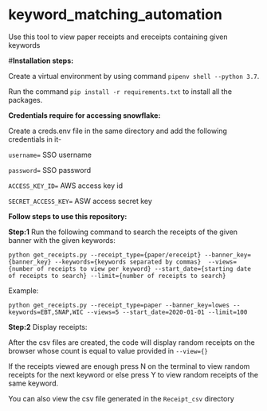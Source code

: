 # keyword_matching_automation
 Use this tool to view paper receipts and ereceipts containing given keywords

 
 #**Installation steps:**
 
 Create a virtual environment by using command `pipenv shell --python 3.7`.
 
 Run the command `pip install -r requirements.txt` to install all the packages.
 
 **Credentials require for accessing snowflake:**
 
Create a creds.env file in the same directory and add the following credentials in it-

`username=` SSO username

`password=` SSO password

`ACCESS_KEY_ID=` AWS access key id

`SECRET_ACCESS_KEY=` ASW access secret key


**Follow steps to use this repository:**

**Step:1** Run the following command to search the receipts of the given banner with the given keywords:

`python get_receipts.py --receipt_type={paper/ereceipt} --banner_key={banner_key} --keywords={keywords separated by commas} 
--views={number of receipts to view per keyword} --start_date={starting date of receipts to search} --limit={number of receipts to search}`

Example:

`python get_receipts.py --receipt_type=paper --banner_key=lowes --keywords=EBT,SNAP,WIC --views=5
--start_date=2020-01-01 --limit=100`

**Step:2** Display receipts:

After the csv files are created, the code will display random receipts on the browser whose count is equal to value provided in `--view={}`

If the receipts viewed are enough press N on the terminal to view random receipts for the next keyword or else press Y to view random receipts of the same keyword.


You can also view the csv file generated in the `Receipt_csv` directory

